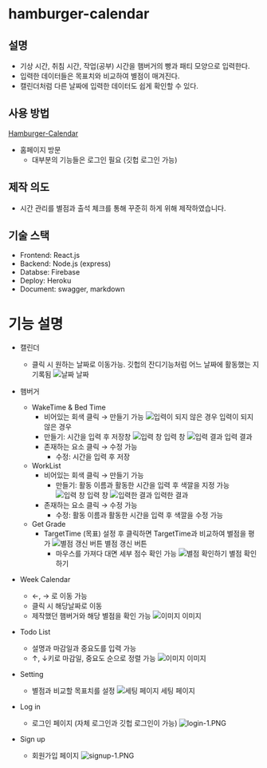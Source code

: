 # hamburger-calendar

## 설명

- 기상 시간, 취침 시간, 작업(공부) 시간을 햄버거의 빵과 패티 모양으로 입력한다.
- 입력한 데이터들은 목표치와 비교하여 별점이 매겨진다.
- 캘린더처럼 다른 날짜에 입력한 데이터도 쉽게 확인할 수 있다.

## 사용 방법

[Hamburger-Calendar](https://hamburger-calendar.herokuapp.com/)

- 홈페이지 방문
  - 대부분의 기능들은 로그인 필요 (깃헙 로그인 가능)

## 제작 의도

- 시간 관리를 별점과 출석 체크를 통해 꾸준히 하게 위해 제작하였습니다.

## 기술 스택

- Frontend: React.js
- Backend: Node.js (express)
- Databse: Firebase
- Deploy: Heroku
- Document: swagger, markdown

# 기능 설명

- 캘린더
  - 클릭 시 원하는 날짜로 이동가능. 깃헙의 잔디기능처럼 어느 날짜에 활동했는 지 기록됨
    ![날짜](document/calendar-1.png)
    날짜
- 햄버거
  - WakeTime & Bed Time
    - 비어있는 회색 클릭 → 만들기 가능
      ![입력이 되지 않은 경우](document/bedtime-1.png)
      입력이 되지 않은 경우
    - 만들기: 시간을 입력 후 저장창
      ![입력 창](document/waketime-1.png)
      입력 창
      ![입력 결과](document/waketime-2.png)
      입력 결과
    - 존재하는 요소 클릭 → 수정 가능
      - 수정: 시간을 입력 후 저장
  - WorkList
    - 비어있는 회색 클릭 → 만들기 가능
      - 만들기: 활동 이름과 활동한 시간을 입력 후 색깔을 지정 가능
        ![입력 창](document/work-1.png)
        입력 창
        ![입력한 결과](document/work-2.png)
        입력한 결과
    - 존재하는 요소 클릭 → 수정 가능
      - 수정: 활동 이름과 활동한 시간을 입력 후 색깔을 수정 가능
  - Get Grade
    - TargetTime (목표) 설정 후 클릭하면 TargetTime과 비교하여 별점을 평가
      ![별점 갱신 버튼](document/grade-1.png)
      별점 갱신 버튼
      - 마우스를 가져다 대면 세부 점수 확인 가능
        ![별점 확인하기](document/grade-2.png)
        별점 확인하기
- Week Calendar
  - ←, → 로 이동 가능
  - 클릭 시 해당날짜로 이동
  - 제작했던 햄버거와 해당 별점을 확인 가능
    ![이미지](document/week-1.png)
    이미지
- Todo List
  - 설명과 마감일과 중요도를 입력 가능
  - ↑, ↓키로 마감일, 중요도 순으로 정렬 가능
    ![이미지](document/todo-1.png)
    이미지
- Setting

  - 별점과 비교할 목표치를 설정
    ![세팅 페이지](document/setting-1.png)
    세팅 페이지

- Log in
  - 로그인 페이지 (자체 로그인과 깃헙 로그인이 가능)
    ![login-1.PNG](document/login-1.png)
- Sign up
  - 회원가입 페이지
    ![signup-1.PNG](document/signup-1.png)
